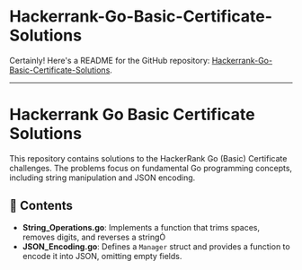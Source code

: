 # Hackerrank-Go-Basic-Certificate-Solutions

Certainly! Here's a README for the GitHub repository: [Hackerrank-Go-Basic-Certificate-Solutions](https://github.com/jatinpochiraju/Hackerrank-Go-Basic-Certificate-Solutions/tree/main).

---

# Hackerrank Go Basic Certificate Solutions

This repository contains solutions to the HackerRank Go (Basic) Certificate challenges. The problems focus on fundamental Go programming concepts, including string manipulation and JSON encoding.

## 📂 Contents

- **String_Operations.go**: Implements a function that trims spaces, removes digits, and reverses a string
- **JSON_Encoding.go**: Defines a `Manager` struct and provides a function to encode it into JSON, omitting empty fields.

